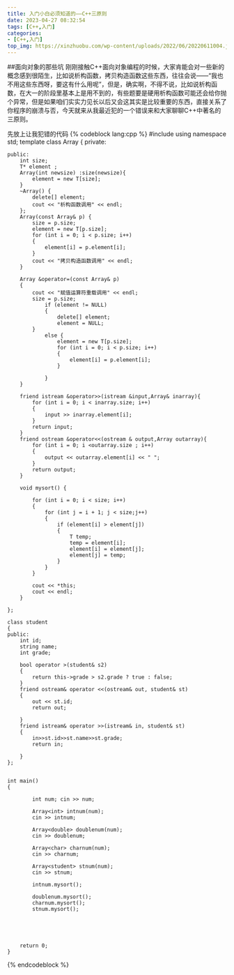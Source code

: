 ```yaml
---
title: 入门小白必须知道的——C++三原则
date: 2023-04-27 08:32:54
tags: [C++,入门]
categories:
- [C++,入门]
top_img: https://xinzhuobu.com/wp-content/uploads/2022/06/20220611004.jpg
---
```

##面向对象的那些坑
刚刚接触C++面向对象编程的时候，大家肯能会对一些新的概念感到很陌生，比如说析构函数，拷贝构造函数这些东西，往往会说——“我也不用这些东西呀，要这有什么用呢”，但是，确实啊，不得不说，比如说析构函数，在大一的阶段里基本上是用不到的，有些题要是硬用析构函数可能还会给你抛个异常，但是如果咱们实实力见长以后又会这其实是比较重要的东西，直接关系了你程序的崩溃与否，今天就来从我最近犯的一个错误来和大家聊聊C++中著名的三原则。

先放上让我犯错的代码
{% codeblock lang:cpp %}
    #include<iostream>
    using namespace std;
    template<class T>
    class Array
    {
        private:
        
    public:
        int size;
        T* element ;
        Array(int newsize) :size(newsize){
            element = new T[size];
        }
        ~Array() {
            delete[] element;
            cout << "析构函数调用" << endl;
        };
        Array(const Array& p) {
            size = p.size;
            element = new T[p.size];
            for (int i = 0; i < p.size; i++)
            {
                element[i] = p.element[i];
            }
            cout << "拷贝构造函数调用" << endl;
        }

        Array &operator=(const Array& p)
        {
            cout << "赋值运算符重载调用" << endl;
            size = p.size;
                if (element != NULL)
                {
                    delete[] element;
                    element = NULL;	
            }
                else {
                    element = new T[p.size];
                    for (int i = 0; i < p.size; i++)
                    {
                        element[i] = p.element[i];
                    }
                
                }
        }

        friend istream &operator>>(istream &input,Array& inarray){
            for (int i = 0; i < inarray.size; i++)
            {
                input >> inarray.element[i];
            }
            return input;
        }
        friend ostream &operator<<(ostream & output,Array outarray){
            for (int i = 0; i <outarray.size ; i++)
            {
                output << outarray.element[i] << " ";
            }
            return output;
        }

        void mysort() {

            for (int i = 0; i < size; i++)
            {
                for (int j = i + 1; j < size;j++)
                {
                    if (element[i] > element[j])
                    {
                        T temp;
                        temp = element[i];
                        element[i] = element[j];
                        element[j] = temp;
                    }
                }
            }

            cout << *this;
            cout << endl;
        }

    };

    class student
    {
    public:
        int id;
        string name;
        int grade;

        bool operator >(student& s2)
        {
            return this->grade > s2.grade ? true : false;
        }
        friend ostream& operator <<(ostream& out, student& st)
        {
            out << st.id;
            return out;
            
        }
        friend istream& operator >>(istream& in, student& st)
        {
            in>>st.id>>st.name>>st.grade;
            return in;

        }
    };


    int main()
    {
        
            int num; cin >> num;

            Array<int> intnum(num);
            cin >> intnum;

            Array<double> doublenum(num);
            cin >> doublenum;

            Array<char> charnum(num);
            cin >> charnum;

            Array<student> stnum(num);
            cin >> stnum;

            intnum.mysort();
            
            doublenum.mysort();
            charnum.mysort();
            stnum.mysort();
        
        
        


        return 0;
    }
{% endcodeblock %}



